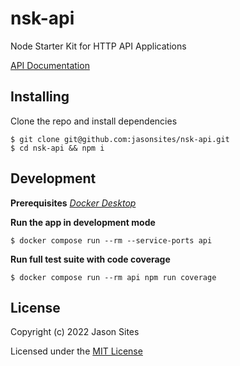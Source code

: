# nsk-api
Node Starter Kit for HTTP API Applications

[API Documentation](./documentation/index.md)

## Installing
Clone the repo and install dependencies
```shell
$ git clone git@github.com:jasonsites/nsk-api.git
$ cd nsk-api && npm i
```

## Development
**Prerequisites**
*[Docker Desktop](https://www.docker.com/products/docker-desktop)*

**Run the app in development mode**
```shell
$ docker compose run --rm --service-ports api
```

**Run full test suite with code coverage**
```shell
$ docker compose run --rm api npm run coverage
```

## License
Copyright (c) 2022 Jason Sites

Licensed under the [MIT License](LICENSE.md)
